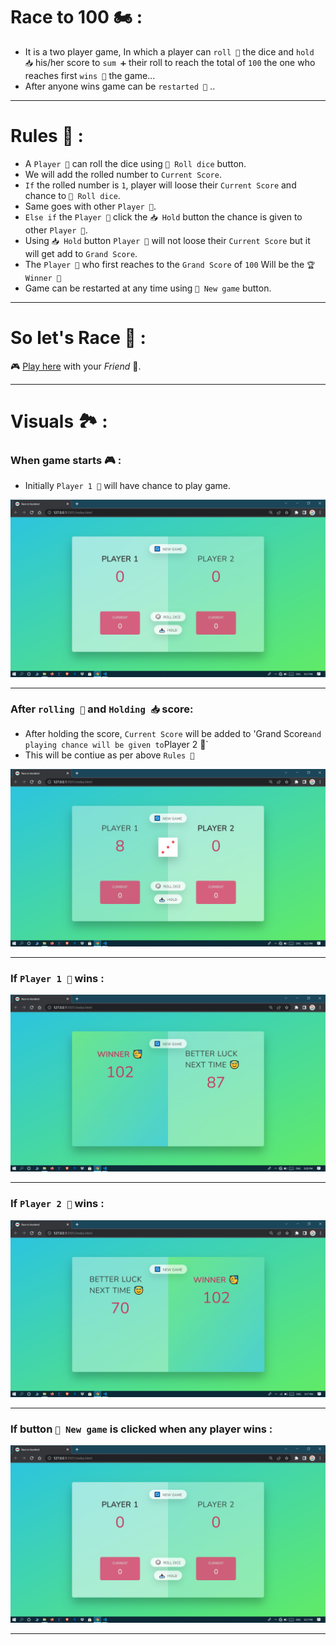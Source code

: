 # Race to 100 🏍 : 
* It is a two player game, In which a player can `roll 🎲` the dice and `hold 📥` his/her score to `sum ➕` their roll to reach the total of `100` the one who reaches first `wins 🥳` the game...
* After anyone wins game can be `restarted 🔄` ..
<hr>

# Rules 📝 : 
* A `Player 👨` can roll the dice using `🎲 Roll dice` button.
* We will add the rolled number to `Current Score`.
* `If` the rolled number is `1`, player will loose their `Current Score` and chance to `🎲 Roll dice`.
* Same goes with other `Player 👨`.
* `Else if` the `Player 👨` click the `📥 Hold` button the chance is given to other `Player 👨`.
* Using `📥 Hold` button `Player 👨` will not loose their `Current Score` but it will get add to `Grand Score`.
* The `Player 👨` who first reaches to the `Grand Score` of `100` Will be the `🏆 Winner 🥳`
* Game can be restarted at any time using `🔄 New game` button.
<hr>

# So let's Race 🚗 : 
<p> 🎮 <a href="https://shreyashhake.github.io/Race--to--100/">Play here</a> with your <i>Friend</i> 🕺.</p>
<hr>

# Visuals 🏞 : 
### When game starts 🎮 :
* Initially `Player 1 👨` will have chance to play game.
<img src="https://github.com/shreyashHake/Race--to--100/blob/main/Images/for_readMe/newGame.PNG" alt="Home Page">
<hr> 

### After `rolling 🎲` and `Holding 📥` score:
* After holding the score, `Current Score` will be added to 'Grand Score` and playing chance will be given to `Player 2 🧒`
* This will be contiue as per above `Rules 📝`
<img src="https://github.com/shreyashHake/Race--to--100/blob/main/Images/for_readMe/hold.PNG" alt="After Holding">
<hr> 

### If `Player 1 👨` wins :
<img src="https://github.com/shreyashHake/Race--to--100/blob/main/Images/for_readMe/player1_win.PNG" alt="Player 1 wins">
<hr> 

### If `Player 2 🧒` wins :
<img src="https://github.com/shreyashHake/Race--to--100/blob/main/Images/for_readMe/player2_win.PNG" alt="Player 2 wins">
<hr>

### If button `🔄 New game` is clicked when any player wins :
<img src="https://github.com/shreyashHake/Race--to--100/blob/main/Images/for_readMe/newGame.PNG" alt="New game">
<hr>
